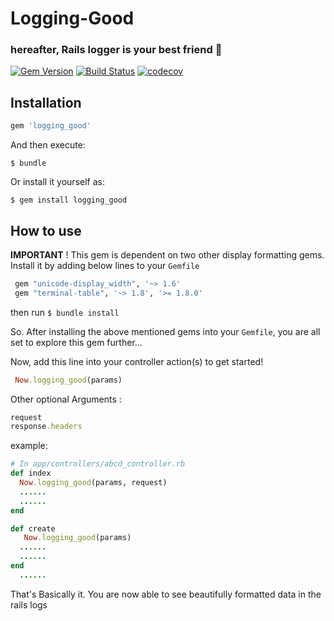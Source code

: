 
# Logging-Good

###  hereafter, Rails logger is your best friend 👬

[![Gem Version](https://badge.fury.io/rb/logging_good.svg)](https://badge.fury.io/rb/logging_good)
[![Build Status](https://travis-ci.org/manojnaidu619/logging-good.svg?branch=master)](https://travis-ci.org/manojnaidu619/logging-good)
[![codecov](https://codecov.io/gh/manojnaidu619/logging-good/branch/master/graph/badge.svg)](https://codecov.io/gh/manojnaidu619/logging-good)


## Installation

```ruby
gem 'logging_good'
```

And then execute:

    $ bundle

Or install it yourself as:

    $ gem install logging_good

## How to use

**IMPORTANT** ! This gem is dependent on two other display formatting gems. Install it by adding below lines to your `Gemfile`

```ruby
 gem "unicode-display_width", '~> 1.6'
 gem "terminal-table", '~> 1.8', '>= 1.8.0'
```
then run `$ bundle install`

So. After installing the above mentioned gems into your `Gemfile`, you are all set to explore this gem further...

Now, add this line into your controller action(s) to get started!
```ruby
 Now.logging_good(params)
```
Other optional Arguments :
```ruby
request
response.headers
```
example:
```ruby
# In app/controllers/abcd_controller.rb
def index
  Now.logging_good(params, request)    
  ......
  ......
end

def create
   Now.logging_good(params)
  ......
  ......
end
  ......
```
That's Basically it. You are now able to see beautifully formatted data in the rails logs
